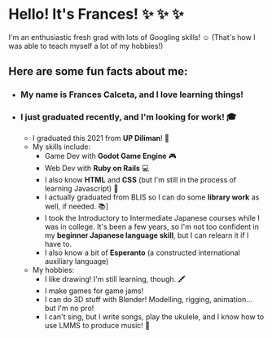 # Hello! It's Frances! :sparkles: :sparkles: :sparkles:
I'm an enthusiastic fresh grad with lots of Googling skills! :relaxed: (That's how I was able to teach myself a lot of my hobbies!)
## Here are some fun facts about me:
* ### My name is Frances Calceta, and I love learning things!
* ### I just graduated recently, and I'm looking for work! :mortar_board: 
  * I graduated this 2021 from **UP Diliman**! :sunflower:
  * My skills include:
    * Game Dev with **Godot Game Engine** :video_game:
    * Web Dev with **Ruby on Rails** :computer:
    * I also know **HTML** and **CSS** (but I'm still in the process of learning Javascript) :sparkling_heart:
    * I actually graduated from BLIS so I can do some **library work** as well, if needed. :books:]
    * I took the Introductory to Intermediate Japanese courses while I was in college. It's been a few years, so I'm not too confident in my **beginner Japanese language skill**, but I can relearn it if I have to.
    * I also know a bit of **Esperanto** (a constructed international auxiliary language)
  * My hobbies:
    * I like drawing! I'm still learning, though. :crayon:
    * I make games for game jams! 
    * I can do 3D stuff with Blender! Modelling, rigging, animation... but I'm no pro! 
    * I can't sing, but I write songs, play the ukulele, and I know how to use LMMS to produce music! :musical_note: 
